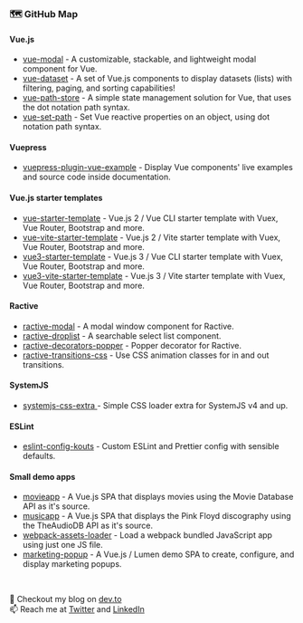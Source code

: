 ### 🗺️ GitHub Map

#### Vue.js
- [vue-modal](https://github.com/kouts/vue-modal) - A customizable, stackable, and lightweight modal component for Vue.
- [vue-dataset](https://github.com/kouts/vue-dataset) - A set of Vue.js components to display datasets (lists) with filtering, paging, and sorting capabilities! 
- [vue-path-store](https://github.com/kouts/vue-path-store) - A simple state management solution for Vue, that uses the dot notation path syntax.
- [vue-set-path](https://github.com/kouts/vue-set-path) - Set Vue reactive properties on an object, using dot notation path syntax.

#### Vuepress
- [vuepress-plugin-vue-example](https://github.com/kouts/vuepress-plugin-vue-example) - Display Vue components' live examples and source code inside documentation. 

#### Vue.js starter templates
- [vue-starter-template](https://github.com/kouts/vue-starter-template) - Vue.js 2 / Vue CLI starter template with Vuex, Vue Router, Bootstrap and more.
- [vue-vite-starter-template](https://github.com/kouts/vue-vite-starter-template) - Vue.js 2 / Vite starter template with Vuex, Vue Router, Bootstrap and more.
- [vue3-starter-template](https://github.com/kouts/vue3-starter-template) - Vue.js 3 / Vue CLI starter template with Vuex, Vue Router, Bootstrap and more.
- [vue3-vite-starter-template](https://github.com/kouts/vue3-vite-starter-template) - Vue.js 3 / Vite starter template with Vuex, Vue Router, Bootstrap and more.

#### Ractive
- [ractive-modal](https://github.com/kouts/ractive-modal) - A modal window component for Ractive.
- [ractive-droplist](https://github.com/kouts/ractive-droplist) - A searchable select list component.
- [ractive-decorators-popper](https://github.com/kouts/ractive-decorators-popper) - Popper decorator for Ractive.
- [ractive-transitions-css](https://github.com/kouts/ractive-transitions-css) - Use CSS animation classes for in and out transitions.

#### SystemJS
- [systemjs-css-extra ](https://github.com/systemjs/systemjs-css-extra) - Simple CSS loader extra for SystemJS v4 and up.

#### ESLint
- [eslint-config-kouts](https://github.com/kouts/eslint-config-kouts) - Custom ESLint and Prettier config with sensible defaults.

#### Small demo apps
- [movieapp](https://github.com/kouts/movieapp) - A Vue.js SPA that displays movies using the Movie Database API as it's source.
- [musicapp](https://github.com/kouts/musicapp) - A Vue.js SPA that displays the Pink Floyd discography using the TheAudioDB API as it's source.
- [webpack-assets-loader](https://github.com/kouts/webpack-assets-loader) - Load a webpack bundled JavaScript app using just one JS file.
- [marketing-popup](https://github.com/kouts/marketing-popup) - A Vue.js / Lumen demo SPA to create, configure, and display marketing popups.

<br />

💬 Checkout my blog on [dev.to](https://dev.to/kouts)  
📫 Reach me at [Twitter](https://twitter.com/kouts_tweet) and [LinkedIn](https://www.linkedin.com/in/koutsaftakis/)

<!--
**kouts/kouts** is a ✨ _special_ ✨ repository because its `README.md` (this file) appears on your GitHub profile.

Here are some ideas to get you started:

- 🔭 I’m currently working on ...
- 🌱 I’m currently learning ...
- 👯 I’m looking to collaborate on ...
- 🤔 I’m looking for help with ...
- 💬 Ask me about ...
- 📫 How to reach me: ...
- 😄 Pronouns: ...
- ⚡ Fun fact: ...
-->
